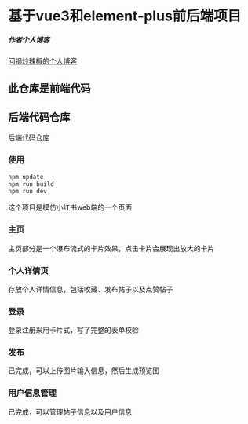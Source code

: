 # 基于vue3和element-plus前后端项目
##### 作者个人博客
[回锅炒辣椒的个人博客](https://www.xsblog.site/)
## 此仓库是前端代码

## 后端代码仓库
[后端代码仓库](https://github.com/xishandong/Django_Server_redbook)

### 使用

``` bash
npm update
npm run build
npm run dev
```

这个项目是模仿小红书web端的一个页面

### 主页

主页部分是一个瀑布流式的卡片效果，点击卡片会展现出放大的卡片

### 个人详情页

存放个人详情信息，包括收藏、发布帖子以及点赞帖子

### 登录

登录注册采用卡片式，写了完整的表单校验

### 发布

已完成，可以上传图片输入信息，然后生成预览图

### 用户信息管理

已完成，可以管理帖子信息以及用户信息
